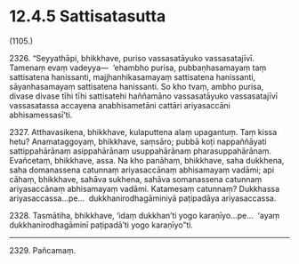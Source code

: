 # 12.4.5 Sattisatasutta

(1105.)

2326\. “Seyyathāpi, bhikkhave, puriso vassasatāyuko vassasatajīvī. Tamenaṃ evaṃ vadeyya—  ‘ehambho purisa, pubbaṇhasamayaṃ taṃ sattisatena hanissanti, majjhanhikasamayaṃ sattisatena hanissanti, sāyanhasamayaṃ sattisatena hanissanti. So kho tvaṃ, ambho purisa, divase divase tīhi tīhi sattisatehi haññamāno vassasatāyuko vassasatajīvī vassasatassa accayena anabhisametāni cattāri ariyasaccāni abhisamessasī’ti.

2327\. Atthavasikena, bhikkhave, kulaputtena alaṃ upagantuṃ. Taṃ kissa hetu? Anamataggoyaṃ, bhikkhave, saṃsāro; pubbā koṭi nappaññāyati sattippahārānaṃ asippahārānaṃ usuppahārānaṃ pharasuppahārānaṃ. Evañcetaṃ, bhikkhave, assa. Na kho panāhaṃ, bhikkhave, saha dukkhena, saha domanassena catunnaṃ ariyasaccānaṃ abhisamayaṃ vadāmi; api cāhaṃ, bhikkhave, sahāva sukhena, sahāva somanassena catunnaṃ ariyasaccānaṃ abhisamayaṃ vadāmi. Katamesaṃ catunnaṃ? Dukkhassa ariyasaccassa…pe…  dukkhanirodhagāminiyā paṭipadāya ariyasaccassa.

2328\. Tasmātiha, bhikkhave, ‘idaṃ dukkhan’ti yogo karaṇīyo…pe…  ‘ayaṃ dukkhanirodhagāminī paṭipadā’ti yogo karaṇīyo”ti.

---

2329\. Pañcamaṃ.
